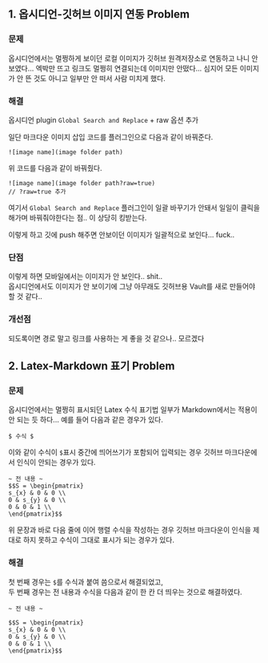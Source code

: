 ## 1. 옵시디언-깃허브 이미지 연동 Problem

### **문제**
옵시디언에서는 멀쩡하게 보이던 로컬 이미지가 깃허브 원격저장소로 연동하고 나니 안 보였다... 엑박만 뜨고 링크도 멀쩡히 연결되는데 이미지만 안떴다...
심지어 모든 이미지가 안 뜬 것도 아니고 일부만 안 떠서 사람 미치게 했다.

### **해결**
옵시디언 plugin `Global Search and Replace` + raw 옵션 추가

일단 마크다운 이미지 삽입 코드를 플러그인으로 다음과 같이 바꿔준다.  
```
![image name](image folder path)
```
위 코드를 다음과 같이 바꿔줬다.  
```
![image name](image folder path?raw=true)
// ?raw=true 추가
```

여기서  `Global Search and Replace` 플러그인이 일괄 바꾸기가 안돼서 일일이 클릭을 해가며 바꿔줘야한다는 점.. 이 상당히 킹받는다.

이렇게 하고 깃에 push 해주면 안보이던 이미지가 일괄적으로 보인다... fuck..

### **단점**
이렇게 하면 모바일에서는 이미지가 안 보인다.. shit..  
옵시디언에서도 이미지가 안 보이기에 그냥 아무래도 깃허브용 Vault를 새로 만들어야 할 것 같다..

### **개선점**
되도록이면 경로 말고 링크를 사용하는 게 좋을 것 같으나.. 모르겠다

## 2. Latex-Markdown 표기 Problem

### 문제
옵시디언에서는 멀쩡히 표시되던 Latex 수식 표기법 일부가 Markdown에서는 적용이 안 되는 듯 하다...
예를 들어 다음과 같은 경우가 있다.
```
$ 수식 $
```
이와 같이 수식이 `$`표시 중간에 띄어쓰기가 포함되어 입력되는 경우 깃허브 마크다운에서 인식이 안되는 경우가 있다.

```
~ 전 내용 ~
$$S = \begin{pmatrix}
s_{x} & 0 & 0 \\
0 & s_{y} & 0 \\
0 & 0 & 1 \\
\end{pmatrix}$$
```
위 문장과 바로 다음 줄에 이어 행렬 수식을 작성하는 경우 깃허브 마크다운이 인식을 제대로 하지 못하고 수식이 그대로 표시가 되는 경우가 있다.

### 해결
첫 번째 경우는 `$`를 수식과 붙여 씀으로서 해결되었고,  
두 번째 경우는 전 내용과 수식을 다음과 같이 한 칸 더 띄우는 것으로 해결하였다.
```
~ 전 내용 ~

$$S = \begin{pmatrix}
s_{x} & 0 & 0 \\
0 & s_{y} & 0 \\
0 & 0 & 1 \\
\end{pmatrix}$$
```